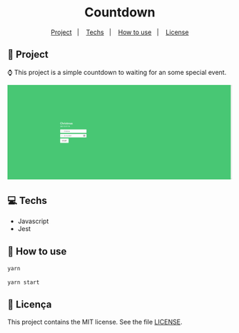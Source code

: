 <h1 align="center">
  Countdown
</h1>

<p align="center">
  <a href="#rocket-projeto">Project</a>&nbsp;&nbsp;&nbsp;|&nbsp;&nbsp;&nbsp;
  <a href="#computer-tecnologias">Techs</a>&nbsp;&nbsp;&nbsp;|&nbsp;&nbsp;&nbsp;
  <a href="#thinking-como-utilizar">How to use</a>&nbsp;&nbsp;&nbsp;|&nbsp;&nbsp;&nbsp;
  <a href="#memo-licença">License</a>
</p>

## :rocket: Project

:watch: This project is a simple countdown to waiting for an some special event.

![Countdown](/.github/screen.png)

## :computer: Techs

- Javascript
- Jest

## :thinking: How to use

```sh
yarn
```

```sh
yarn start
```

## :memo: Licença

This project contains the MIT license. See the file [LICENSE](LICENSE).
